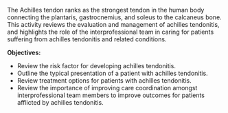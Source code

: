 The Achilles tendon ranks as the strongest tendon in the human body connecting the plantaris, gastrocnemius, and soleus to the calcaneus bone. This activity reviews the evaluation and management of achilles tendonitis, and highlights the role of the interprofessional team in caring for patients suffering from achilles tendonitis and related conditions.

**Objectives:**
- Review the risk factor for developing achilles tendonitis. 
- Outline the typical presentation of a patient with achilles tendonitis.
- Review treatment options for patients with achilles tendonitis.
- Review the importance of improving care coordination amongst interprofessional team members to improve outcomes for patients afflicted by achilles tendonitis.